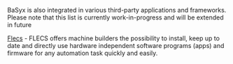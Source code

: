 BaSyx is also integrated in various third-party applications and frameworks. Please note that this list is currently work-in-progress and will be extended in future

[Flecs](https://flecs.tech/flecs-and-aas/) - FLECS offers machine builders the possibility to install, keep up to date and directly use hardware independent software programs (apps) and firmware for any automation task quickly and easily.
